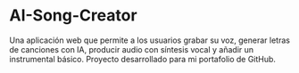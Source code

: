 # AI-Song-Creator
Una aplicación web que permite a los usuarios grabar su voz, generar letras de canciones con IA, producir audio con síntesis vocal y añadir un instrumental básico. Proyecto desarrollado para mi portafolio de GitHub.
